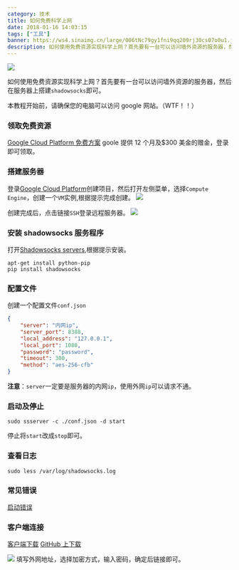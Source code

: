 ```yaml
---
category: 技术
title: 如何免费科学上网
date: 2018-01-16 14:03:15
tags: ["工具"]
banner: https://ws4.sinaimg.cn/large/006tNc79gy1fni9qq209rj30cs07o0u1.jpg
description: 如何使用免费资源实现科学上网？首先要有一台可以访问墙外资源的服务器，然后在服务器上搭建`shadowsocks`即可。
---
```


![](https://ws4.sinaimg.cn/large/006tNc79gy1fni9qq209rj30cs07o0u1.jpg)

如何使用免费资源实现科学上网？首先要有一台可以访问墙外资源的服务器，然后在服务器上搭建`shadowsocks`即可。

本教程开始前，请确保您的电脑可以访问 google 网站。（WTF！！）

### 领取免费资源

[Google Cloud Platform 免费方案](https://cloud.google.com/free/) goole 提供 12 个月及$300 美金的赠金，登录即可领取。

### 搭建服务器

登录[Google Cloud Platform](https://console.cloud.google.com)创建项目，然后打开左侧菜单，选择`Compute Engine`，创建一个`VM`实例,根据提示完成创建。
![](https://ws3.sinaimg.cn/large/006tNc79ly1fnia3p98k6j30a70on3zt.jpg)

创建完成后，点击链接`SSH`登录远程服务器。
![](https://ws4.sinaimg.cn/large/006tNc79ly1fnia7lhbazj30h606iaac.jpg)

### 安装 shadowsocks 服务程序

打开[Shadowsocks servers](https://shadowsocks.org/en/download/servers.html),根据提示安装。

```shell
apt-get install python-pip
pip install shadowsocks
```

### 配置文件

创建一个配置文件`conf.json`

```json
{
    "server": "内网ip",
    "server_port": 8388,
    "local_address": "127.0.0.1",
    "local_port": 1080,
    "password": "password",
    "timeout": 300,
    "method": "aes-256-cfb"
}
```

**注意**：`server`一定要是服务器的内网`ip`，使用外网`ip`可以请求不通。

### 启动及停止

```shell
sudo ssserver -c ./conf.json -d start
```

停止将`start`改成`stop`即可。

### 查看日志

```shell
sudo less /var/log/shadowsocks.log
```

### 常见错误

[启动错误](https://github.com/shadowsocks/shadowsocks/issues/693)

### 客户端连接

[客户端下载](https://shadowsocks.org/en/download/clients.html)
[GitHub 上下载](https://github.com/shadowsocks)

![](https://ws4.sinaimg.cn/large/006tNc79gy1fnieuit91bj30ws0t8q51.jpg)
填写外网地址，选择加密方式，输入密码，确定后链接即可。
